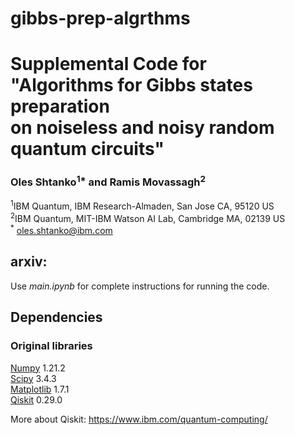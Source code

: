 # gibbs-prep-algrthms

# Supplemental Code for <br />  "Algorithms for Gibbs states preparation <br />  on noiseless and noisy random quantum circuits"

### Oles Shtanko<sup>1*</sup> and Ramis Movassagh<sup>2</sup>
<sup>1</sup>IBM Quantum, IBM Research-Almaden, San Jose CA, 95120 US\
<sup>2</sup>IBM Quantum, MIT-IBM Watson AI Lab, Cambridge MA, 02139 US\
<sup>*</sup> oles.shtanko@ibm.com

## arxiv:

Use _main.ipynb_ for complete instructions for running the code.

## Dependencies

### Original libraries

[Numpy](https://numpy.org/) 1.21.2\
[Scipy](https://scipy.org/) 3.4.3\
[Matplotlib](https://matplotlib.org/) 1.7.1\
[Qiskit](https://qiskit.org/) 0.29.0

More about Qiskit: https://www.ibm.com/quantum-computing/
